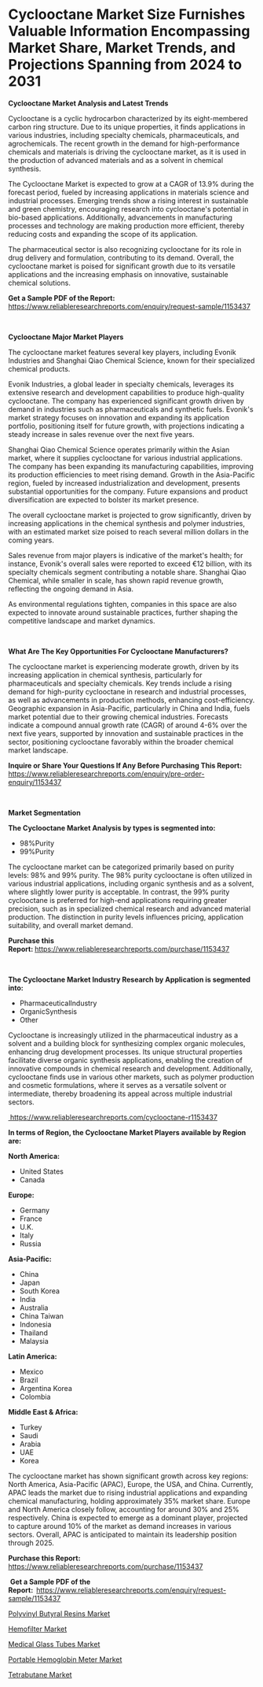 <p><h1>Cyclooctane Market Size Furnishes Valuable Information Encompassing Market Share, Market Trends, and Projections Spanning from 2024 to 2031</h1></p><p><strong>Cyclooctane Market Analysis and Latest Trends</strong></p>
<p><p>Cyclooctane is a cyclic hydrocarbon characterized by its eight-membered carbon ring structure. Due to its unique properties, it finds applications in various industries, including specialty chemicals, pharmaceuticals, and agrochemicals. The recent growth in the demand for high-performance chemicals and materials is driving the cyclooctane market, as it is used in the production of advanced materials and as a solvent in chemical synthesis.</p><p>The Cyclooctane Market is expected to grow at a CAGR of 13.9% during the forecast period, fueled by increasing applications in materials science and industrial processes. Emerging trends show a rising interest in sustainable and green chemistry, encouraging research into cyclooctane's potential in bio-based applications. Additionally, advancements in manufacturing processes and technology are making production more efficient, thereby reducing costs and expanding the scope of its application.</p><p>The pharmaceutical sector is also recognizing cyclooctane for its role in drug delivery and formulation, contributing to its demand. Overall, the cyclooctane market is poised for significant growth due to its versatile applications and the increasing emphasis on innovative, sustainable chemical solutions.</p></p>
<p><strong>Get a Sample PDF of the Report:&nbsp;</strong> <a href="https://www.reliableresearchreports.com/enquiry/request-sample/1153437?utm_campaign=114&utm_medium=2&utm_source=Github&utm_content=ia&utm_term=07112024&utm_id=cyclooctane">https://www.reliableresearchreports.com/enquiry/request-sample/1153437</a></p>
<p>&nbsp;</p>
<p><strong>Cyclooctane Major Market Players</strong></p>
<p><p>The cyclooctane market features several key players, including Evonik Industries and Shanghai Qiao Chemical Science, known for their specialized chemical products. </p><p>Evonik Industries, a global leader in specialty chemicals, leverages its extensive research and development capabilities to produce high-quality cyclooctane. The company has experienced significant growth driven by demand in industries such as pharmaceuticals and synthetic fuels. Evonik's market strategy focuses on innovation and expanding its application portfolio, positioning itself for future growth, with projections indicating a steady increase in sales revenue over the next five years.</p><p>Shanghai Qiao Chemical Science operates primarily within the Asian market, where it supplies cyclooctane for various industrial applications. The company has been expanding its manufacturing capabilities, improving its production efficiencies to meet rising demand. Growth in the Asia-Pacific region, fueled by increased industrialization and development, presents substantial opportunities for the company. Future expansions and product diversification are expected to bolster its market presence.</p><p>The overall cyclooctane market is projected to grow significantly, driven by increasing applications in the chemical synthesis and polymer industries, with an estimated market size poised to reach several million dollars in the coming years.  </p><p>Sales revenue from major players is indicative of the market's health; for instance, Evonik's overall sales were reported to exceed €12 billion, with its specialty chemicals segment contributing a notable share. Shanghai Qiao Chemical, while smaller in scale, has shown rapid revenue growth, reflecting the ongoing demand in Asia.</p><p>As environmental regulations tighten, companies in this space are also expected to innovate around sustainable practices, further shaping the competitive landscape and market dynamics.</p></p>
<p>&nbsp;</p>
<p><strong>What Are The Key Opportunities For Cyclooctane Manufacturers?</strong></p>
<p><p>The cyclooctane market is experiencing moderate growth, driven by its increasing application in chemical synthesis, particularly for pharmaceuticals and specialty chemicals. Key trends include a rising demand for high-purity cyclooctane in research and industrial processes, as well as advancements in production methods, enhancing cost-efficiency. Geographic expansion in Asia-Pacific, particularly in China and India, fuels market potential due to their growing chemical industries. Forecasts indicate a compound annual growth rate (CAGR) of around 4-6% over the next five years, supported by innovation and sustainable practices in the sector, positioning cyclooctane favorably within the broader chemical market landscape.</p></p>
<p><strong>Inquire or Share Your Questions If Any Before Purchasing This Report:</strong> <a href="https://www.reliableresearchreports.com/enquiry/pre-order-enquiry/1153437?utm_campaign=114&utm_medium=2&utm_source=Github&utm_content=ia&utm_term=07112024&utm_id=cyclooctane">https://www.reliableresearchreports.com/enquiry/pre-order-enquiry/1153437</a></p>
<p>&nbsp;</p>
<p><strong>Market Segmentation</strong></p>
<p><strong>The Cyclooctane Market Analysis by types is segmented into:</strong></p>
<p><ul><li>98%Purity</li><li>99%Purity</li></ul></p>
<p><p>The cyclooctane market can be categorized primarily based on purity levels: 98% and 99% purity. The 98% purity cyclooctane is often utilized in various industrial applications, including organic synthesis and as a solvent, where slightly lower purity is acceptable. In contrast, the 99% purity cyclooctane is preferred for high-end applications requiring greater precision, such as in specialized chemical research and advanced material production. The distinction in purity levels influences pricing, application suitability, and overall market demand.</p></p>
<p><strong>Purchase this Report:&nbsp;</strong><a href="https://www.reliableresearchreports.com/purchase/1153437?utm_campaign=114&utm_medium=2&utm_source=Github&utm_content=ia&utm_term=07112024&utm_id=cyclooctane">https://www.reliableresearchreports.com/purchase/1153437</a></p>
<p>&nbsp;</p>
<p><strong>The Cyclooctane Market Industry Research by Application is segmented into:</strong></p>
<p><ul><li>PharmaceuticalIndustry</li><li>OrganicSynthesis</li><li>Other</li></ul></p>
<p><p>Cyclooctane is increasingly utilized in the pharmaceutical industry as a solvent and a building block for synthesizing complex organic molecules, enhancing drug development processes. Its unique structural properties facilitate diverse organic synthesis applications, enabling the creation of innovative compounds in chemical research and development. Additionally, cyclooctane finds use in various other markets, such as polymer production and cosmetic formulations, where it serves as a versatile solvent or intermediate, thereby broadening its appeal across multiple industrial sectors.</p></p>
<p><a href="https://www.reliableresearchreports.com/cyclooctane-r1153437?utm_campaign=114&utm_medium=2&utm_source=Github&utm_content=ia&utm_term=07112024&utm_id=cyclooctane">&nbsp;https://www.reliableresearchreports.com/cyclooctane-r1153437</a></p>
<p><strong>In terms of Region, the Cyclooctane Market Players available by Region are:</strong></p>
<p>
    <p> <strong> North America: </strong>
        <ul>
            <li>United States</li>
            <li>Canada</li>
        </ul>
        </p> 
    <p> <strong> Europe: </strong>
        <ul>
            <li>Germany</li>
            <li>France</li>
            <li>U.K.</li>
            <li>Italy</li>
            <li>Russia</li>
        </ul>
        </p> 
    <p> <strong> Asia-Pacific: </strong>
        <ul>
            <li>China</li>
            <li>Japan</li>
            <li>South Korea</li>
            <li>India</li>
            <li>Australia</li>
            <li>China Taiwan</li>
            <li>Indonesia</li>
            <li>Thailand</li>
            <li>Malaysia</li>
        </ul>
        </p> 
    <p> <strong> Latin America: </strong>
        <ul>
            <li>Mexico</li>
            <li>Brazil</li>
            <li>Argentina Korea</li>
            <li>Colombia</li>
        </ul>
        </p> 
    <p> <strong> Middle East & Africa: </strong>
        <ul>
            <li>Turkey</li>
            <li>Saudi</li>
            <li>Arabia</li>
            <li>UAE</li>
            <li>Korea</li>
        </ul>
    </p>
    </p>
<p><p>The cyclooctane market has shown significant growth across key regions: North America, Asia-Pacific (APAC), Europe, the USA, and China. Currently, APAC leads the market due to rising industrial applications and expanding chemical manufacturing, holding approximately 35% market share. Europe and North America closely follow, accounting for around 30% and 25% respectively. China is expected to emerge as a dominant player, projected to capture around 10% of the market as demand increases in various sectors. Overall, APAC is anticipated to maintain its leadership position through 2025.</p></p>
<p><strong>Purchase this Report: </strong><a href="https://www.reliableresearchreports.com/purchase/1153437?utm_campaign=114&utm_medium=2&utm_source=Github&utm_content=ia&utm_term=07112024&utm_id=cyclooctane">https://www.reliableresearchreports.com/purchase/1153437</a></p>
<p>&nbsp;<strong>Get a Sample PDF of the Report:&nbsp;&nbsp;</strong><a href="https://www.reliableresearchreports.com/enquiry/request-sample/1153437?utm_campaign=114&utm_medium=2&utm_source=Github&utm_content=ia&utm_term=07112024&utm_id=cyclooctane">https://www.reliableresearchreports.com/enquiry/request-sample/1153437</a></p>
<p><strong></strong></p>
<p><p><a href="https://github.com/cristy9x9bur/Market-Research-Report-List-1/blob/main/polyvinyl-butyral-resins-market.md?utm_campaign=114&utm_medium=2&utm_source=Github&utm_content=ia&utm_term=07112024&utm_id=cyclooctane">Polyvinyl Butyral Resins Market</a></p><p><a href="https://issuu.com/reportprime-2/docs/hemofilter-market-size-2030.pptx_f47b971342108c?utm_campaign=114&utm_medium=2&utm_source=Github&utm_content=ia&utm_term=07112024&utm_id=cyclooctane">Hemofilter Market</a></p><p><a href="https://issuu.com/reportprime-2/docs/medical-glass-tubes-market-size-203_6c6ec30bf25b75?utm_campaign=114&utm_medium=2&utm_source=Github&utm_content=ia&utm_term=07112024&utm_id=cyclooctane">Medical Glass Tubes Market</a></p><p><a href="https://issuu.com/reportprime-2/docs/portable-hemoglobin-meter-market-si_91dc321699041d?utm_campaign=114&utm_medium=2&utm_source=Github&utm_content=ia&utm_term=07112024&utm_id=cyclooctane">Portable Hemoglobin Meter Market</a></p><p><a href="https://github.com/isbel3opkkem/Market-Research-Report-List-1/blob/main/tetrabutane-market.md?utm_campaign=114&utm_medium=2&utm_source=Github&utm_content=ia&utm_term=07112024&utm_id=cyclooctane">Tetrabutane Market</a></p></p>